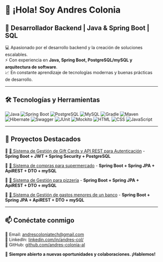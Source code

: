 # 👋 ¡Hola! Soy **Andres Colonia**  
## 🚀 Desarrollador Backend | Java & Spring Boot | SQL 

💻 Apasionado por el desarrollo backend y la creación de soluciones escalables.  
⚡ Con experiencia en **Java, Spring Boot, PostgreSQL/mySQL y arquitectura de software**.  
📈 En constante aprendizaje de tecnologías modernas y buenas prácticas de desarrollo.  

---

## 🛠️ **Tecnologías y Herramientas**  
![Java](https://img.shields.io/badge/Java-ED8B00?style=for-the-badge&logo=java&logoColor=white)
![Spring Boot](https://img.shields.io/badge/Spring_Boot-6DB33F?style=for-the-badge&logo=spring-boot&logoColor=white)
![PostgreSQL](https://img.shields.io/badge/PostgreSQL-316192?style=for-the-badge&logo=postgresql&logoColor=white)
![MySQL](https://img.shields.io/badge/MySQL-4479A1?style=for-the-badge&logo=mysql&logoColor=white)
![Gradle](https://img.shields.io/badge/Gradle-02303A?style=for-the-badge&logo=gradle&logoColor=white)
![Maven](https://img.shields.io/badge/Maven-C71A36?style=for-the-badge&logo=apache-maven&logoColor=white)
![Hibernate](https://img.shields.io/badge/Hibernate-59666C?style=for-the-badge&logo=hibernate&logoColor=white)
![Swagger](https://img.shields.io/badge/Swagger-85EA2D?style=for-the-badge&logo=swagger&logoColor=black)
![JUnit](https://img.shields.io/badge/JUnit-25A162?style=for-the-badge&logo=junit5&logoColor=white)
![Mockito](https://img.shields.io/badge/Mockito-5A5A5A?style=for-the-badge&logo=mockito&logoColor=white)
![HTML](https://img.shields.io/badge/HTML-E34F26?style=for-the-badge&logo=html5&logoColor=white)
![CSS](https://img.shields.io/badge/CSS-1572B6?style=for-the-badge&logo=css3&logoColor=white)
![JavaScript](https://img.shields.io/badge/JavaScript-F7DF1E?style=for-the-badge&logo=javascript&logoColor=black)

---

## 🚀 **Proyectos Destacados**  
🔹 [📌 Sistema de Gestión de Gift Cards y API REST para Autenticación](https://github.com/andres-colonia-al/proyecto-monolitico) - **Spring Boot + JWT + Spring Security + PostgreSQL**

🔹 [📌 Sistema de compras para supermercado](https://github.com/andres-colonia-al/market-spring) - **Spring Boot + Spring JPA + ApiREST + DTO + mySQL**

🔹 [📌 Sistema de Gestión para pizzería](https://github.com/andres-colonia-al/pizzeria) - **Spring Boot + Spring JPA + ApiREST + DTO + mySQL**  

🔹 [📌 Sistema de Gestión de gastos menores de un banco](https://github.com/andres-colonia-al/bank-expense-manager-backend) - **Spring Boot + Spring JPA + ApiREST + DTO + mySQL**   


---

## 📫 **Conéctate conmigo**  
📧 Email: [andrescoloniatech@gmail.com](mailto:andrescoloniatech@gmail.com)  
💼 LinkedIn: [linkedin.com/in/andres-col/](https://www.linkedin.com/in/andres-col/)  
🐙 GitHub: [github.com/andres-colonia-al](https://github.com/andres-colonia-al)  

🚀 **Siempre abierto a nuevas oportunidades y colaboraciones. ¡Hablemos!**  
